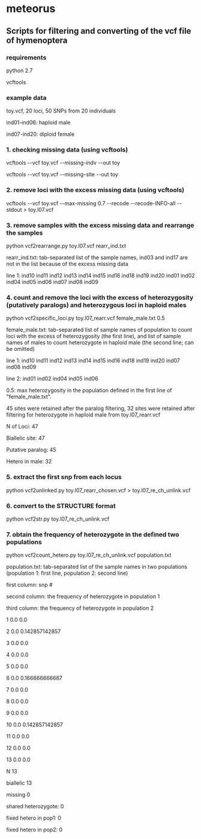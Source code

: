 # meteorus

## Scripts for filtering and converting of the vcf file of hymenoptera

### requirements
python 2.7

vcftools

### example data
toy.vcf, 20 loci, 50 SNPs from 20 individuals

ind01-ind06: haploid male

ind07-ind20: diploid female

### 1. checking missing data (using vcftools)
vcftools --vcf toy.vcf --missing-indv --out toy

vcftools --vcf toy.vcf --missing-site --out toy

### 2. remove loci with the excess missing data (using vcftools)
vcftools --vcf toy.vcf --max-missing 0.7 --recode --recode-INFO-all --stdout > toy.l07.vcf

### 3. remove samples with the excess missing data and rearrange the samples
python vcf2rearrange.py toy.l07.vcf rearr_ind.txt

rearr_ind.txt: tab-separated list of the sample names, ind03 and ind17 are not in the list because of the excess missing data

line 1: ind10	ind11	ind12	ind13	ind14	ind15	ind16	ind18	ind19	ind20	ind01	ind02	ind04	ind05	ind06	ind07	ind08	ind09

### 4. count and remove the loci with the excess of heterozygosity (putatively paralogs) and heterozygous loci in haploid males
python vcf2specific_loci.py toy.l07_rearr.vcf female_male.txt 0.5

female_male.txt: tab-separated list of sample names of population to count loci with the excess of heterozygosity (the first line), and list of sample  names of males to count heterozygote in haploid male (the second line; can be omitted)

line 1: ind10	ind11	ind12	ind13	ind14	ind15	ind16	ind18	ind19	ind20	ind07	ind08	ind09

line 2: ind01	ind02	ind04	ind05	ind06

0.5: max heterozygosity in the population defined in the first line of "female_male.txt".

45 sites were retained after the paralog filtering, 32 sites were retained after filtering for heterozygote in haploid male from toy.l07_rearr.vcf
 
N of Loci: 47
 
Biallelic site: 47
 
Putative paralog: 45
 
Hetero in male: 32

### 5. extract the first snp from each locus
python vcf2unlinked.py toy.l07_rearr_chosen.vcf > toy.l07_re_ch_unlink.vcf

### 6. convert to the STRUCTURE format
python vcf2str.py toy.l07_re_ch_unlink.vcf

### 7. obtain the frequency of heterozygote in the defined two populations 
python vcf2count_hetero.py toy.l07_re_ch_unlink.vcf population.txt

population.txt: tab-separated list of the sample names in two populations (population 1: first line, population 2: second line)

first column: snp #

second column: the frequency of heterozygote in population 1

third column: the frequency of heterozygote in population 2

1 0.0 0.0

2 0.0 0.142857142857

3 0.0 0.0

4 0.0 0.0

5 0.0 0.0

6 0.0 0.166666666667

7 0.0 0.0

8 0.0 0.0

9 0.0 0.0

10 0.0 0.142857142857

11 0.0 0.0

12 0.0 0.0

13 0.0 0.0

N 13

biallelic 13

missing 0

shared heterozygote: 0

fixed hetero in pop1: 0

fixed hetero in pop2: 0
